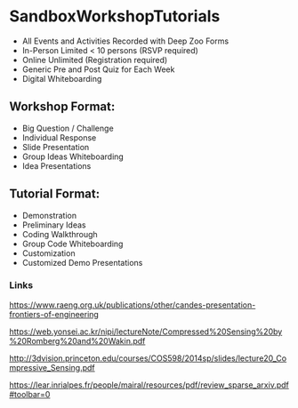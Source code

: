 # SandboxWorkshopTutorials


* All Events and Activities Recorded with Deep Zoo Forms
* In-Person Limited < 10 persons (RSVP required)
* Online Unlimited (Registration required)
* Generic Pre and Post Quiz for Each Week
* Digital Whiteboarding 


## Workshop Format:
* Big Question / Challenge
* Individual Response
* Slide Presentation
* Group Ideas Whiteboarding
* Idea Presentations


## Tutorial Format:
* Demonstration
* Preliminary Ideas 
* Coding Walkthrough
* Group Code Whiteboarding
* Customization
* Customized Demo Presentations



### Links
https://www.raeng.org.uk/publications/other/candes-presentation-frontiers-of-engineering

https://web.yonsei.ac.kr/nipi/lectureNote/Compressed%20Sensing%20by%20Romberg%20and%20Wakin.pdf

http://3dvision.princeton.edu/courses/COS598/2014sp/slides/lecture20_Compressive_Sensing.pdf

https://lear.inrialpes.fr/people/mairal/resources/pdf/review_sparse_arxiv.pdf#toolbar=0



